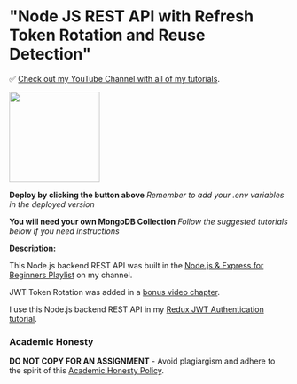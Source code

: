 # "Node JS REST API with Refresh Token Rotation and Reuse Detection"

✅ [Check out my YouTube Channel with all of my tutorials](https://www.youtube.com/DaveGrayTeachesCode).

[<img src="https://cdn.gomix.com/2bdfb3f8-05ef-4035-a06e-2043962a3a13%2Fremix-button.svg" width="163px" />](https://glitch.com/edit/#!/import/github/gitdagray/redux_tutorial_backend)

**Deploy by clicking the button above**
_Remember to add your .env variables in the deployed version_

**You will need your own MongoDB Collection**
_Follow the suggested tutorials below if you need instructions_

**Description:**

This Node.js backend REST API was built in the [Node.js & Express for Beginners Playlist](https://www.youtube.com/playlist?list=PL0Zuz27SZ-6PFkIxaJ6Xx_X46avTM1aYw) on my channel. 

JWT Token Rotation was added in a [bonus video chapter](https://youtu.be/s-4k5TcGKHg).

I use this Node.js backend REST API in my [Redux JWT Authentication tutorial](https://youtu.be/-JJFQ9bkUbo).

### Academic Honesty

**DO NOT COPY FOR AN ASSIGNMENT** - Avoid plagiargism and adhere to the spirit of this [Academic Honesty Policy](https://www.freecodecamp.org/news/academic-honesty-policy/).
